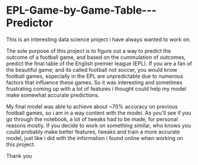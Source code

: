 # EPL-Game-by-Game-Table---Predictor

This is an interesting data science project i have always wanted to work on.

The sole purpose of this project is to figure out a way to predict the outcome of a football game, and based on the cummulation of outcomes, predict the final table of the English premier league (EPL).
If you are a fan of the beautiful game; and its called football not soccer, you would know football games, especially in the EPL are unpredictable due to numerous factors that influence these games. So it was interesting and sometimes frustrating coming up with a lot of features i thought could help my model make somewhat accurate predictions.

My final model was able to achieve about ~70% accuracy on previous football games, so i am in a way content with the model. As you'll see if you go through the notebook, a lot of tweaks had to be made, for personal reasons mostly. If you decide to work on something similar, who knows you could probably make better features, tweaks and train a more accurate model, just like i did with the information i found online when working on this project.

Thank you
